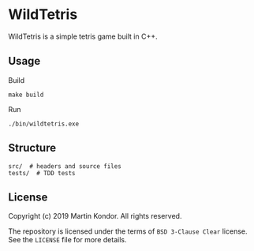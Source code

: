 # WildTetris

WildTetris is a simple tetris game built in C++.

## Usage

Build 

```shell
make build
```

Run 

```shell
./bin/wildtetris.exe
```

## Structure

```
src/  # headers and source files
tests/  # TDD tests
```

## License

Copyright (c) 2019 Martin Kondor.
All rights reserved.

The repository is licensed under the terms of ```BSD 3-Clause Clear``` license.
See the ```LICENSE``` file for more details.
